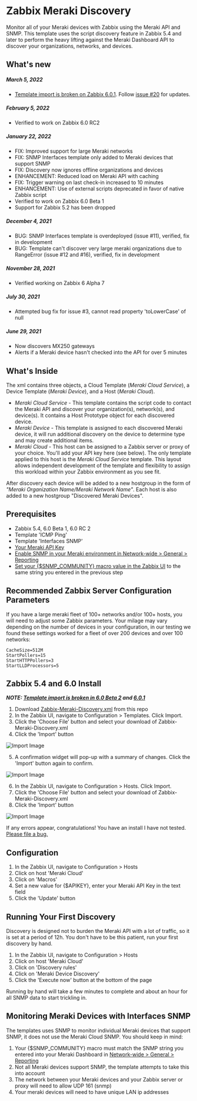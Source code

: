 # Zabbix Meraki Discovery
Monitor all of your Meraki devices with Zabbix using the Meraki API and SNMP.  This template uses the script discovery feature in Zabbix 5.4 and later to perform the heavy lifting against the Meraki Dashboard API to discover your organizations, networks, and devices.

## What's new
##### March 5, 2022
* [Template import is broken on Zabbix 6.0.1](https://support.zabbix.com/browse/ZBX-20699). Follow [issue #20](https://github.com/jack-valko/Zabbix-Meraki-Discovery/issues/20) for updates.
 
##### February 5, 2022
* Verified to work on Zabbix 6.0 RC2
 
##### January 22, 2022
* FIX: Improved support for large Meraki networks
* FIX: SNMP Interfaces template only added to Meraki devices that support SNMP
* FIX: Discovery now ignores offline organizations and devices
* ENHANCEMENT: Reduced load on Meraki API with caching
* FIX: Trigger warning on last check-in increased to 10 minutes
* ENHANCEMENT: Use of external scripts deprecated in favor of native Zabbix script
* Verified to work on Zabbix 6.0 Beta 1
* Support for Zabbix 5.2 has been dropped

##### December 4, 2021
* BUG: SNMP Interfaces template is overdeployed (issue #11), verified, fix in development
* BUG: Template can't discover very large meraki organizations due to RangeError (issue #12 and #16), verified, fix in development

##### November 28, 2021
* Verified working on Zabbix 6 Alpha 7 

##### July 30, 2021
* Attempted bug fix for issue #3, cannot read property 'toLowerCase' of null 

##### June 29, 2021
* Now discovers MX250 gateways
* Alerts if a Meraki device hasn't checked into the API for over 5 minutes

## What's Inside
The xml contains three objects, a Cloud Template (*Meraki Cloud Service*), a Device Template (*Meraki Device*), and a Host (*Meraki Cloud*).
* *Meraki Cloud Service* - This template contains the script code to contact the Meraki API and discover your organization(s), network(s), and device(s).  It contains a Host Prototype object for each discovered device.
* *Meraki Device* - This template is assigned to each discovered Meraki device, it will run additional discovery on the device to determine type and may create additional items.
* *Meraki Cloud* - This host can be assigned to a Zabbix server or proxy of your choice.  You'll add your API key here (see below).  The only template applied to this host is the *Meraki Cloud Service* template.  This layout allows independent development of the template and flexibility to assign this workload within your Zabbix environment as you see fit.

After discovery each device will be added to a new hostgroup in the form of *"Meraki Organization Name/Meraki Network Name"*.  Each host is also added to a new hostgroup "Discovered Meraki Devices".

## Prerequisites
* Zabbix 5.4, 6.0 Beta 1, 6.0 RC 2
* Template 'ICMP Ping'
* Template 'Interfaces SNMP'
* [Your Meraki API Key](https://documentation.meraki.com/General_Administration/Other_Topics/Cisco_Meraki_Dashboard_API#Enable_API_access)
* [Enable SNMP in your Meraki environment in Network-wide > General > Reporting](https://documentation.meraki.com/General_Administration/Monitoring_and_Reporting/SNMP_Overview_and_Configuration#Configuration)
* [Set your {$SNMP_COMMUNITY} macro value in the Zabbix UI](https://www.zabbix.com/documentation/current/en/manual/web_interface/frontend_sections/administration/general#macros) to the same string you entered in the previous step

## Recommended Zabbix Server Configuration Parameters
If you have a large meraki fleet of 100+ networks and/or 100+ hosts, you will need to adjust some Zabbix parameters.  Your milage may vary depending on the number of devices in your configuration, in our testing we found these settings worked for a fleet of over 200 devices and over 100 networks:
```
CacheSize=512M 
StartPollers=15 
StartHTTPPollers=3
StartLLDProcessors=5
```

## Zabbix 5.4 and 6.0 Install
***NOTE: [Template import is broken in 6.0 Beta 2](https://support.zabbix.com/browse/ZBX-20431) and [6.0.1](https://support.zabbix.com/browse/ZBX-20699)***

1. Download [Zabbix-Meraki-Discovery.xml](https://raw.githubusercontent.com/jack-valko/Zabbix-Meraki-Discovery/main/Zabbix-Meraki-Discovery.xml) from this repo
2. In the Zabbix UI, navigate to Configuration > Templates.  Click Import.
3. Click the 'Choose File' button and select your download of Zabbix-Meraki-Discovery.xml
4. Click the 'Import' button

![Import Image](https://github.com/jack-valko/Zabbix-Meraki-Discovery/raw/main/zabbix-54-template-import.jpeg)

5. A confirmation widget will pop-up with a summary of changes.  Click the 'Import' button again to confirm. 

![Import Image](https://github.com/jack-valko/Zabbix-Meraki-Discovery/raw/main/zabbix-54-template-import-confirm.jpeg)

6. In the Zabbix UI, navigate to Configuration > Hosts.  Click Import.
7. Click the 'Choose File' button and select your download of Zabbix-Meraki-Discovery.xml
8. Click the 'Import' button

![Import Image](https://github.com/jack-valko/Zabbix-Meraki-Discovery/raw/main/zabbix-54-host-import.jpeg)

If any errors appear, congratulations!  You have an install I have not tested.  [Please file a bug.](https://github.com/jack-valko/Zabbix-Meraki-Discovery/issues/new)

## Configuration
1. In the Zabbix UI, navigate to Configuration > Hosts
2. Click on host 'Meraki Cloud'
3. Click on 'Macros'
4. Set a new value for {$APIKEY}, enter your Meraki API Key in the text field
5. Click the 'Update' button

## Running Your First Discovery
Discovery is designed not to burden the Meraki API with a lot of traffic, so it is set at a period of 12h.  You don't have to be this patient, run your first discovery by hand.
1. In the Zabbix UI, navigate to Configuration > Hosts
2. Click on host 'Meraki Cloud'
3. Click on 'Discovery rules'
4. Click on 'Meraki Device Discovery'
5. Click the 'Execute now' button at the bottom of the page

Running by hand will take a few minutes to complete and about an hour for all SNMP data to start trickling in.

## Monitoring Meraki Devices with Interfaces SNMP
The templates uses SNMP to monitor individual Meraki devices that support SNMP, it does not use the Meraki Cloud SNMP. You should keep in mind:
1. Your {$SNMP_COMMUNITY} macro must match the SNMP string you entered into your Meraki Dashboard in [Network-wide > General > Reporting](https://documentation.meraki.com/General_Administration/Monitoring_and_Reporting/SNMP_Overview_and_Configuration#Configuration)
2. Not all Meraki devices support SNMP, the template attempts to take this into account
3. The network between your Meraki devices and your Zabbix server or proxy will need to allow UDP 161 (snmp)
4. Your meraki devices will need to have unique LAN ip addresses
